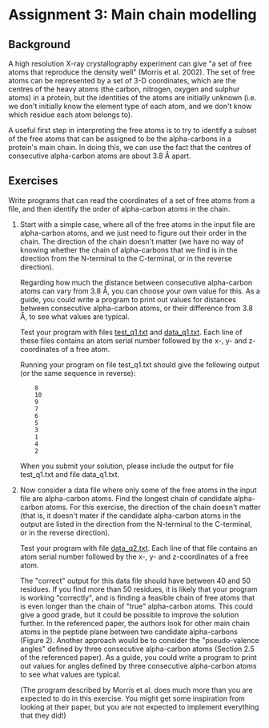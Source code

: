 # Assignment 3: Main chain modelling

## Background
A high resolution X-ray crystallography experiment can give "a set of free atoms that reproduce the density well" (Morris et al. 2002). The set of free atoms can be represented by a set of 3-D coordinates, which are the centres of the heavy atoms (the carbon, nitrogen, oxygen and sulphur atoms) in a protein, but the identities of the atoms are initially unknown (i.e. we don't initially know the element type of each atom, and we don't know which residue each atom belongs to).

A useful first step in interpreting the free atoms is to try to identify a subset of the free atoms that can be assigned to be the alpha-carbons in a protein's main chain. In doing this, we can use the fact that the centres of consecutive alpha-carbon atoms are about 3.8 Å apart.

## Exercises

Write programs that can read the coordinates of a set of free atoms from a file, and then identify the order of alpha-carbon atoms in the chain.

1. Start with a simple case, where all of the free atoms in the input file are alpha-carbon atoms, and we just need to figure out their order in the chain. The direction of the chain doesn't matter (we have no way of knowing whether the chain of alpha-carbons that we find is in the direction from the N-terminal to the C-terminal, or in the reverse direction).

    Regarding how much the distance between consecutive alpha-carbon atoms can vary from 3.8 Å, you can choose your own value for this. As a guide, you could write a program to print out values for distances between consecutive alpha-carbon atoms, or their difference from 3.8 Å, to see what values are typical.

    Test your program with files [test_q1.txt](./test_q1.txt) and [data_q1.txt](./data_q1.txt). Each line of these files contains an atom serial number followed by the x-, y- and z-coordinates of a free atom.

    Running your program on file test_q1.txt should give the following output (or the same sequence in reverse):

    ```
        8
        10
        9
        7
        6
        5
        3
        1
        4
        2
    ```

    When you submit your solution, please include the output for file test_q1.txt and file data_q1.txt.

2. Now consider a data file where only some of the free atoms in the input file are alpha-carbon atoms. Find the longest chain of candidate alpha-carbon atoms. For this exercise, the direction of the chain doesn't matter (that is, it doesn't mater if the candidate alpha-carbon atoms in the output are listed in the direction from the N-terminal to the C-terminal, or in the reverse direction).

    Test your program with file [data_q2.txt](./data_q2.txt). Each line of that file contains an atom serial number followed by the x-, y- and z-coordinates of a free atom.

    The "correct" output for this data file should have between 40 and 50 residues. If you find more than 50 residues, it is likely that your program is working "correctly", and is finding a feasible chain of free atoms that is even longer than the chain of "true" alpha-carbon atoms. This could give a good grade, but it could be possible to improve the solution further. In the referenced paper, the authors look for other main chain atoms in the peptide plane between two candidate alpha-carbons (Figure 2). Another approach would be to consider the "pseudo-valence angles" defined by three consecutive alpha-carbon atoms (Section 2.5 of the referenced paper). As a guide, you could write a program to print out values for angles defined by three consecutive alpha-carbon atoms to see what values are typical.

    (The program described by Morris et al. does much more than you are expected to do in this exercise. You might get some inspiration from looking at their paper, but you are not expected to implement everything that they did!)